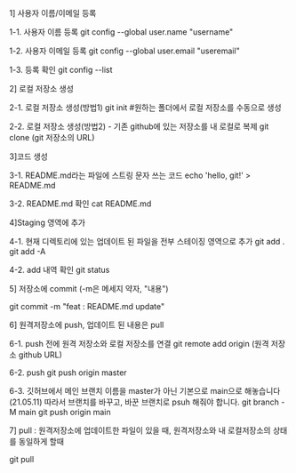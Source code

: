 1] 사용자 이름/이메일 등록

1-1. 사용자 이름 등록
git config --global user.name "username"

1-2. 사용자 이메일 등록
git config --global user.email "useremail"

1-3. 등록 확인
git config --list


2] 로컬 저장소 생성

2-1. 로컬 저장소 생성(방법1)
git init   #원하는 폴더에서 로컬 저장소를 수동으로 생성

2-2. 로컬 저장소 생성(방법2) - 기존 github에 있는 저장소를 내 로컬로 복제
git clone (git 저장소의 URL)


3]코드 생성

3-1. README.md라는 파일에 스트링 문자 쓰는 코드
echo 'hello, git!' > README.md

3-2. README.md 확인
cat README.md

4]Staging 영역에 추가

4-1. 현재 디렉토리에 있는 업데이트 된 파일을 전부 스테이징 영역으로 추가
git add .
git add -A

4-2. add 내역 확인
git status


5] 저장소에 commit (-m은 메세지 약자, "내용")

git commit -m "feat : README.md update" 


6] 원격저장소에 push, 업데이트 된 내용은 pull

6-1. push 전에 원격 저장소와 로컬 저장소를 연결
git remote add origin (원격 저장소 github URL)

6-2. push
git push origin master

6-3. 깃허브에서 메인 브랜치 이름을 master가 아닌 기본으로 main으로 해놓습니다(21.05.11)
 따라서 브랜치를 바꾸고, 바꾼 브랜치로 psuh 해줘야 합니다.
git branch -M main
git push origin main


7] pull : 원격저장소에 업데이트한 파일이 있을 때, 원격저장소와 내 로컬저장소의 상태를 동일하게 할때

git pull
